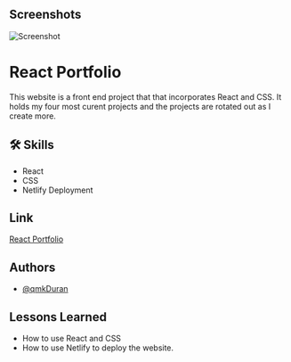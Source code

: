 ## Screenshots
![Screenshot](https://user-images.githubusercontent.com/84324251/143720596-e2c99b95-95ca-4c51-b549-26e7584ef4d5.png)


# React Portfolio

This website is a front end project that that incorporates React and CSS.
It holds my four most curent projects and the projects are rotated out as I 
create more. 

## 🛠 Skills
- React 
- CSS
- Netlify Deployment


## Link

[React Portfolio](https://michaeldportfolio.netlify.app)
## Authors

- [@qmkDuran](https://github.com/qmkDuran)


## Lessons Learned

- How to use React and CSS
- How to use Netlify to deploy the website. 
